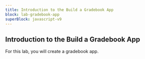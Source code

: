 ```yaml
---
title: Introduction to the Build a Gradebook App
block: lab-gradebook-app
superBlock: javascript-v9
---
```


## Introduction to the Build a Gradebook App

For this lab, you will create a gradebook app.
